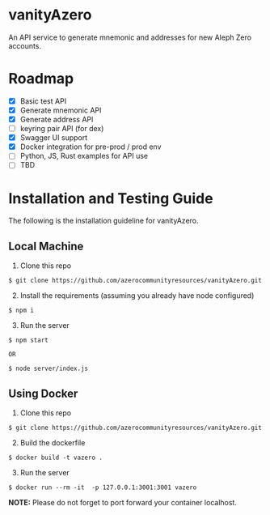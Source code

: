 # vanityAzero
An API service to generate mnemonic and addresses for new Aleph Zero accounts.

# Roadmap
- [x] Basic test API
- [x] Generate mnemonic API
- [x] Generate address API
- [ ] keyring pair API (for dex)
- [x] Swagger UI support
- [x] Docker integration for pre-prod / prod env
- [ ] Python, JS, Rust examples for API use
- [ ] TBD

# Installation and Testing Guide

The following is the installation guideline for vanityAzero.
## Local Machine
1. Clone this repo
```
$ git clone https://github.com/azerocommunityresources/vanityAzero.git
```

2. Install the requirements (assuming you already have node configured)
```
$ npm i
```

3. Run the server
```
$ npm start

OR

$ node server/index.js
```

## Using Docker

1. Clone this repo
```
$ git clone https://github.com/azerocommunityresources/vanityAzero.git
```

2. Build the dockerfile
```
$ docker build -t vazero .
```

3. Run the server
```
$ docker run --rm -it  -p 127.0.0.1:3001:3001 vazero
```

**NOTE:** Please do not forget to port forward your container localhost.
